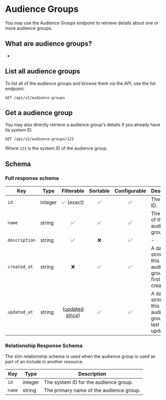 # Audience Groups

You may use the Audience Groups endpoint to retrieve details about one or more audience groups.

## What are audience groups?

-

## List all audience groups

To list all of the audience groups and browse them via the API, use the list endpoint:

```http request
GET /api/v2/audience-groups
```

## Get a audience group

You may also directly retrieve a audience group's details if you already have its system ID.

```http request
GET /api/v2/audience-groups/123
```

Where `123` is the system ID of the audience group.

## Schema

### Full response schema

| Key                   | Type    |                Filterable                 |      Sortable      |    Configurable    | Description                                                   |
|-----------------------|---------|:-----------------------------------------:|:------------------:|:------------------:|---------------------------------------------------------------|
| `id`                  | integer |        :white_check_mark: (exact)         | :white_check_mark: | :white_check_mark: | The system ID.                                                |
| `name`                | string  |            :white_check_mark:             | :white_check_mark: | :white_check_mark: | The name of the audience group.                               |
| `description`         | string  |            :white_check_mark:             |        :x:         | :white_check_mark: | -                                                             |
| `created_at`          | string  |                    :x:                    | :white_check_mark: | :white_check_mark: | A datetime string when this audience group was first created. |
| `updated_at`          | string  | ([updated since](../customizing/filters)) | :white_check_mark: | :white_check_mark: | A datetime string when this audience group was last updated.  |

### Relationship Response Schema

The slim relationship schema is used when the audience group is used as part of an include in another resource.

| Key      | Type    | Description                             |
|----------|---------|-----------------------------------------|
| `id`     | integer | The system ID for the audience group.   |
| `name`   | string  | The primary name of the audience group. |


